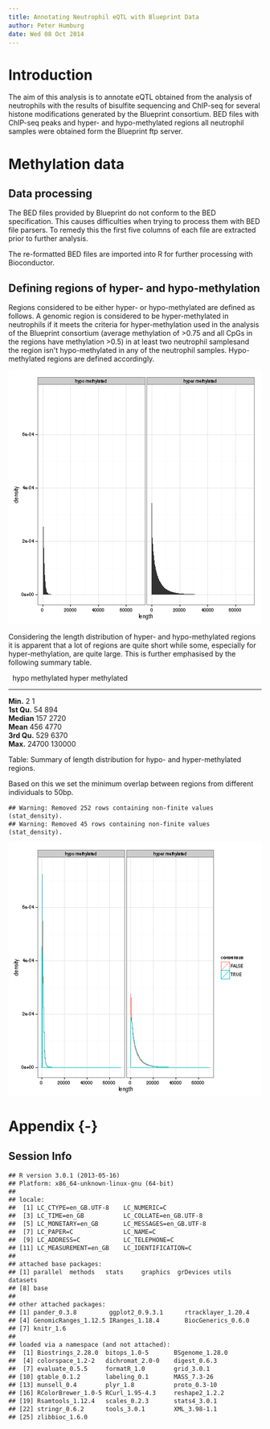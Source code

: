 ```yaml
---
title: Annotating Neutrophil eQTL with Blueprint Data
author: Peter Humburg
date: Wed 08 Oct 2014
---
```




# Introduction
The aim of this analysis is to annotate eQTL obtained from the analysis
of neutrophils with the results of bisulfite sequencing and ChIP-seq
for several histone modifications generated by the Blueprint consortium.
BED files with ChIP-seq peaks and hyper- and hypo-methylated regions
all neutrophil samples were obtained form the Blueprint ftp server.

# Methylation data
## Data processing
The BED files provided by Blueprint do not conform to the BED specification.
This causes difficulties when trying to process them with BED file parsers.
To remedy this the first five columns of each file are extracted prior
to further analysis.


The re-formatted BED files are imported into R for further processing with 
Bioconductor. 



## Defining regions of hyper- and hypo-methylation
Regions considered to be either hyper- or hypo-methylated are defined as follows.
A genomic region is considered to be hyper-methylated in neutrophils if it
meets the criteria for hyper-methylation used in the analysis of the Blueprint consortium
(average methylation of >0.75 and all CpGs in the regions have methylation >0.5)
in at least two neutrophil samplesand the region isn't hypo-methylated in any of 
the neutrophil samples. Hypo-methylated regions are defined accordingly.



![Length distribution of hyper- and hypo-methylated regions](figure/regionLength.png) 

Considering the length distribution of hyper- and hypo-methylated regions it is apparent
that a lot of regions are quite short while some, especially for hyper-methylation,
are quite large. This is further emphasised by the following summary table.


   &nbsp;      hypo methylated   hyper methylated 
------------- ----------------- ------------------
  **Min.**            2                 1         
 **1st Qu.**         54                894        
 **Median**          157               2720       
  **Mean**           456               4770       
 **3rd Qu.**         529               6370       
  **Max.**          24700             130000      

Table: Summary of length distribution for hypo- and hyper-methylated regions.

Based on this we set the minimum overlap between regions from different individuals
to 50bp. 

```
## Warning: Removed 252 rows containing non-finite values (stat_density).
## Warning: Removed 45 rows containing non-finite values (stat_density).
```

![plot of chunk overlapRegions](figure/overlapRegions.png) 

# Appendix {-}
## Session Info

```
## R version 3.0.1 (2013-05-16)
## Platform: x86_64-unknown-linux-gnu (64-bit)
## 
## locale:
##  [1] LC_CTYPE=en_GB.UTF-8    LC_NUMERIC=C           
##  [3] LC_TIME=en_GB           LC_COLLATE=en_GB.UTF-8 
##  [5] LC_MONETARY=en_GB       LC_MESSAGES=en_GB.UTF-8
##  [7] LC_PAPER=C              LC_NAME=C              
##  [9] LC_ADDRESS=C            LC_TELEPHONE=C         
## [11] LC_MEASUREMENT=en_GB    LC_IDENTIFICATION=C    
## 
## attached base packages:
## [1] parallel  methods   stats     graphics  grDevices utils     datasets 
## [8] base     
## 
## other attached packages:
## [1] pander_0.3.8         ggplot2_0.9.3.1      rtracklayer_1.20.4  
## [4] GenomicRanges_1.12.5 IRanges_1.18.4       BiocGenerics_0.6.0  
## [7] knitr_1.6           
## 
## loaded via a namespace (and not attached):
##  [1] Biostrings_2.28.0  bitops_1.0-5       BSgenome_1.28.0   
##  [4] colorspace_1.2-2   dichromat_2.0-0    digest_0.6.3      
##  [7] evaluate_0.5.5     formatR_1.0        grid_3.0.1        
## [10] gtable_0.1.2       labeling_0.1       MASS_7.3-26       
## [13] munsell_0.4        plyr_1.8           proto_0.3-10      
## [16] RColorBrewer_1.0-5 RCurl_1.95-4.3     reshape2_1.2.2    
## [19] Rsamtools_1.12.4   scales_0.2.3       stats4_3.0.1      
## [22] stringr_0.6.2      tools_3.0.1        XML_3.98-1.1      
## [25] zlibbioc_1.6.0
```
